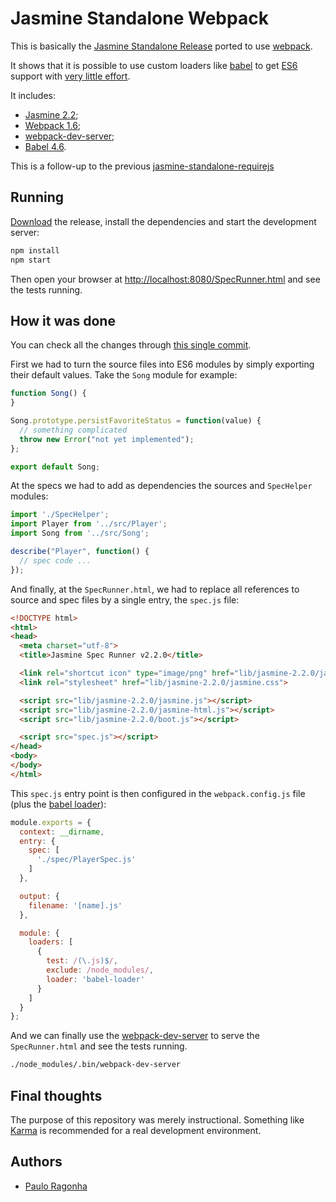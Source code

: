 # Jasmine Standalone Webpack

This is basically the [Jasmine Standalone Release](https://github.com/jasmine/jasmine/tree/master/dist) ported to use [webpack](http://webpack.github.io/).

It shows that it is possible to use custom loaders like [babel](http://babeljs.io/) to get [ES6](http://babeljs.io/docs/learn-es6/) support with [very little effort](https://github.com/pirelenito/jasmine-standalone-webpack/commit/13d059525aa1c1dc4086864cc80ac42ed27880d4).

It includes:

* [Jasmine 2.2](http://jasmine.github.io/2.2/introduction.html);
* [Webpack 1.6](http://webpack.github.io/);
* [webpack-dev-server](http://webpack.github.io/docs/webpack-dev-server.html);
* [Babel 4.6](http://babeljs.io/).

This is a follow-up to the previous [jasmine-standalone-requirejs](https://github.com/pirelenito/jasmine-standalone-requirejs)

## Running

[Download](https://github.com/pirelenito/jasmine-standalone-webpack/releases) the release, install the dependencies and start the development server:

```bash
npm install
npm start
```

Then open your browser at [http://localhost:8080/SpecRunner.html](http://localhost:8080/SpecRunner.html) and see the tests running.

## How it was done

You can check all the changes through [this single commit](https://github.com/pirelenito/jasmine-standalone-webpack/commit/13d059525aa1c1dc4086864cc80ac42ed27880d4).

First we had to turn the source files into ES6 modules by simply exporting their default values. Take the `Song` module for example:

```js
function Song() {
}

Song.prototype.persistFavoriteStatus = function(value) {
  // something complicated
  throw new Error("not yet implemented");
};

export default Song;
```

At the specs we had to add as dependencies the sources and `SpecHelper` modules:

```js
import './SpecHelper';
import Player from '../src/Player';
import Song from '../src/Song';

describe("Player", function() {
  // spec code ...
});
```

And finally, at the `SpecRunner.html`, we had to replace all references to source and spec files by a single entry, the `spec.js` file:

```html
<!DOCTYPE html>
<html>
<head>
  <meta charset="utf-8">
  <title>Jasmine Spec Runner v2.2.0</title>

  <link rel="shortcut icon" type="image/png" href="lib/jasmine-2.2.0/jasmine_favicon.png">
  <link rel="stylesheet" href="lib/jasmine-2.2.0/jasmine.css">

  <script src="lib/jasmine-2.2.0/jasmine.js"></script>
  <script src="lib/jasmine-2.2.0/jasmine-html.js"></script>
  <script src="lib/jasmine-2.2.0/boot.js"></script>

  <script src="spec.js"></script>
</head>
<body>
</body>
</html>
```

This `spec.js` entry point is then configured in the `webpack.config.js` file (plus the [babel loader](https://github.com/babel/babel-loader)):

```js
module.exports = {
  context: __dirname,
  entry: {
    spec: [
      './spec/PlayerSpec.js'
    ]
  },

  output: {
    filename: '[name].js'
  },

  module: {
    loaders: [
      {
        test: /(\.js)$/,
        exclude: /node_modules/,
        loader: 'babel-loader'
      }
    ]
  }
};
```

And we can finally use the [webpack-dev-server](http://webpack.github.io/docs/webpack-dev-server.html) to serve the `SpecRunner.html` and see the tests running.

```bash
./node_modules/.bin/webpack-dev-server
```

## Final thoughts

The purpose of this repository was merely instructional. Something like [Karma](http://karma-runner.github.io/) is recommended for a real development environment.

## Authors

* [Paulo Ragonha](https://github.com/pirelenito)
